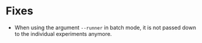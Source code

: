 # Fixes

- When using the argument `--runner` in batch mode, it is not passed down to the individual experiments anymore.
